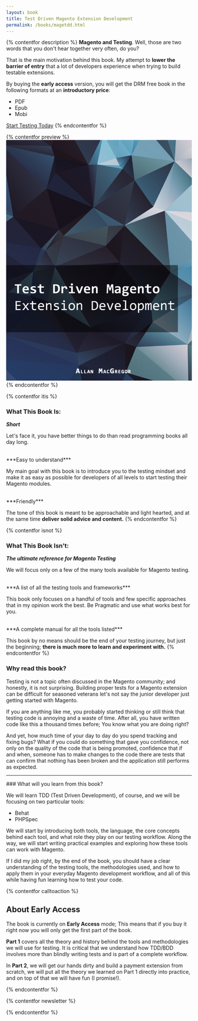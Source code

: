 ```yaml
---
layout: book
title: Test Driven Magento Extension Development
permalink: /books/magetdd.html
---
```


{% contentfor description %}
**Magento and Testing**. Well, those are two words that you don't hear together very often, do you?

That is the main motivation behind this book. My attempt to **lower the barrier of entry** that a lot of developers experience when trying to build testable extensions.

By buying the **early access** version, you will get the DRM free book in the following formats at an **introductory price**:

- PDF
- Epub
- Mobi

<script type="text/javascript" src="https://gumroad.com/js/gumroad.js"></script>
<a class="gumroad-button" href="https://gumroad.com/l/JUWgk?wanted=true">Start Testing Today</a>
{% endcontentfor %}

{% contentfor preview %}
<img src="/assets/book_images/magetdd_title.png" />
{% endcontentfor %}

{% contentfor itis %}
### What This Book Is:
***Short***

Let's face it, you have better things to do than read programming books all day long.

<br/>
***Easy to understand***

My main goal with this book is to introduce you to the testing mindset and make it as easy as possible for developers of all levels to start testing their Magento modules.

<br/>
***Friendly***

The tone of this book is meant to be approachable and light hearted, and at the same time **deliver solid advice and content.**
{% endcontentfor %}

{% contentfor isnot %}
### What This Book Isn't:
***The ultimate reference for Magento Testing***

We will focus only on a few of the many tools available for Magento testing.

<br/>
***A list of all the testing tools and frameworks***

This book only focuses on a handful of tools and few specific approaches that in my opinion work the best. Be Pragmatic and use what works best for you.

<br/>
***A complete manual for all the tools listed***

This book by no means should be the end of your testing journey, but just the beginning; **there is much more to learn and experiment with.**
{% endcontentfor %}

### Why read this book?

Testing is not a topic often discussed in the Magento community; and honestly, it is not surprising. Building proper tests for a Magento extension can be difficult for seasoned veterans let's not say the junior developer just getting started with Magento.

If you are anything like me, you probably started thinking or still think that testing code is annoying and a waste of time. After all, you have written code like this a thousand times before; You know what you are doing right?

And yet, how much time of your day to day do you spend tracking and fixing bugs? What if you could do something that gave you confidence, not only on the quality of the code that is being promoted, confidence that if and when, someone has to make changes to the code there are tests that can confirm that nothing has been broken and the application still performs as expected.

<!-- So this books serves two purposes, the first is to give me an excuse to try out a more modern approach for Magento extension development and testing; the second one is to (hopefully) help out anyone looking to build Magento extensions using a more TDD oriented approach. -->
<hr/>
### What will you learn from this book?

We will learn TDD (Test Driven Development), of course, and we will be focusing on two particular tools:

- Behat
- PHPSpec

We will start by introducing both tools, the language, the core concepts behind each tool, and what role they play on our testing workflow. Along the way, we will start writing practical examples and exploring how these tools can work with Magento.

If I did my job right, by the end of the book, you should have a clear understanding of the testing tools, the methodologies used, and how to apply them in your everyday Magento development workflow, and all of this while having fun learning how to test your code.

{% contentfor calltoaction %}
## About Early Access

The book is currently on **Early Access** mode; This means that if you buy it right now you will only get the first part of the book.

**Part 1** covers all the theory and history behind the tools and methodologies we will use for testing. It is critical that we understand how TDD/BDD involves more than blindly writing tests and is part of a complete workflow.

In **Part 2**, we will get our hands dirty and build a payment extension from scratch, we will put all the theory we learned on Part 1 directly into practice, and on top of that we will have fun (I promise!).

{% endcontentfor %}


{% contentfor newsletter %}
<script src="https://app.convertkit.com/landing_pages/2716.js"></script>
{% endcontentfor %}
